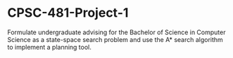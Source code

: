 # CPSC-481-Project-1
Formulate undergraduate advising for the Bachelor of Science in Computer Science as a state-space search problem and use the A* search algorithm to implement a planning tool.
